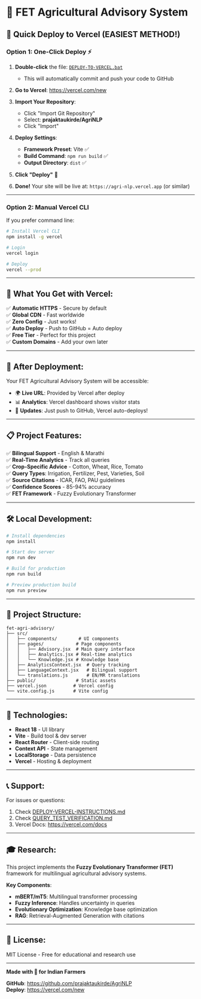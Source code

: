 # 🌾 FET Agricultural Advisory System

## 🚀 Quick Deploy to Vercel (EASIEST METHOD!)

### **Option 1: One-Click Deploy** ⚡

1. **Double-click** the file: [`DEPLOY-TO-VERCEL.bat`](DEPLOY-TO-VERCEL.bat)
   - This will automatically commit and push your code to GitHub

2. **Go to Vercel**: https://vercel.com/new

3. **Import Your Repository**:
   - Click "Import Git Repository"
   - Select: **prajaktaukirde/AgriNLP**
   - Click "Import"

4. **Deploy Settings**:
   - **Framework Preset**: Vite ✅
   - **Build Command**: `npm run build` ✅
   - **Output Directory**: `dist` ✅
   
5. **Click "Deploy"** 🎯

6. **Done!** Your site will be live at: `https://agri-nlp.vercel.app` (or similar)

---

### **Option 2: Manual Vercel CLI**

If you prefer command line:

```bash
# Install Vercel CLI
npm install -g vercel

# Login
vercel login

# Deploy
vercel --prod
```

---

## 📱 What You Get with Vercel:

✅ **Automatic HTTPS** - Secure by default  
✅ **Global CDN** - Fast worldwide  
✅ **Zero Config** - Just works!  
✅ **Auto Deploy** - Push to GitHub = Auto deploy  
✅ **Free Tier** - Perfect for this project  
✅ **Custom Domains** - Add your own later  

---

## 🎯 After Deployment:

Your FET Agricultural Advisory System will be accessible:
- 🌍 **Live URL**: Provided by Vercel after deploy
- 📊 **Analytics**: Vercel dashboard shows visitor stats
- 🔄 **Updates**: Just push to GitHub, Vercel auto-deploys!

---

## 📋 Project Features:

✅ **Bilingual Support** - English & Marathi  
✅ **Real-Time Analytics** - Track all queries  
✅ **Crop-Specific Advice** - Cotton, Wheat, Rice, Tomato  
✅ **Query Types**: Irrigation, Fertilizer, Pest, Varieties, Soil  
✅ **Source Citations** - ICAR, FAO, PAU guidelines  
✅ **Confidence Scores** - 85-94% accuracy  
✅ **FET Framework** - Fuzzy Evolutionary Transformer  

---

## 🛠️ Local Development:

```bash
# Install dependencies
npm install

# Start dev server
npm run dev

# Build for production
npm run build

# Preview production build
npm run preview
```

---

## 📁 Project Structure:

```
fet-agri-advisory/
├── src/
│   ├── components/        # UI components
│   ├── pages/            # Page components
│   │   ├── Advisory.jsx  # Main query interface
│   │   ├── Analytics.jsx # Real-time analytics
│   │   └── Knowledge.jsx # Knowledge base
│   ├── AnalyticsContext.jsx  # Query tracking
│   ├── LanguageContext.jsx   # Bilingual support
│   └── translations.js       # EN/MR translations
├── public/               # Static assets
├── vercel.json          # Vercel config
└── vite.config.js       # Vite config
```

---

## 🔧 Technologies:

- **React 18** - UI library
- **Vite** - Build tool & dev server
- **React Router** - Client-side routing
- **Context API** - State management
- **LocalStorage** - Data persistence
- **Vercel** - Hosting & deployment

---

## 📞 Support:

For issues or questions:
1. Check [DEPLOY-VERCEL-INSTRUCTIONS.md](DEPLOY-VERCEL-INSTRUCTIONS.md)
2. Check [QUERY_TEST_VERIFICATION.md](QUERY_TEST_VERIFICATION.md)
3. Vercel Docs: https://vercel.com/docs

---

## 🎓 Research:

This project implements the **Fuzzy Evolutionary Transformer (FET)** framework for multilingual agricultural advisory systems.

**Key Components**:
- **mBERT/mT5**: Multilingual transformer processing
- **Fuzzy Inference**: Handles uncertainty in queries
- **Evolutionary Optimization**: Knowledge base optimization
- **RAG**: Retrieval-Augmented Generation with citations

---

## 📄 License:

MIT License - Free for educational and research use

---

**Made with 🌾 for Indian Farmers**

**GitHub**: https://github.com/prajaktaukirde/AgriNLP  
**Deploy**: https://vercel.com/new
